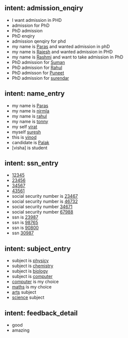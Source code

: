 ## intent: admission_enqiry
- I want admission in PHD
- admission for PhD
- PhD admission
- PhD enqiry
- admission qenqiry for phd
- my name is [Paras](name) and wanted admission in phD
- my name is [Rajesh](name) and wanted admission in PHD
- my name is [Rashmi](name) and want to take admission in PhD
- PhD admission for [Suman](name)
- PhD admission for [Rahul](name)
- PhD admisson for [Puneet](name)
- PhD admission for [surendar](name)

## intent: name_entry
- my name is [Paras](name)
- my name is [nirmla](name)
- my name is [rahul](name)
- my name is [tonny](name)
- my self [virat](name)
- myself [suresh](name)
- this is [vinod](name)
- candidate is [Palak](name)
- [visha] is student

## intent: ssn_entry
- [12345](ssn)
- [23456](ssn)
- [34567](ssn)
- [43561](ssn)
- social security number is [23467](ssn)
- social security number is [46732](ssn)
- social security number [34671](ssn)
- social security number [67988](ssn)
- ssn is [23987](ssn)
- ssn is [98765](ssn)
- ssn is [90800](ssn)
- ssn [30987](ssn)

## intent: subject_entry
- subject is [physicy](subject)
- subject is [chemistry](subject)
- subject is [biology](subject)
- subject is [computer](subject)
- [computer](subject) is my choice
- [maths](subject) is my choice
- [arts](subject) subject
- [science](subject) subject

## intent: feedback_detail
- good
- amazing
